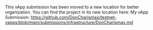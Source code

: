This vApp submission has been moved to a new location for better organization. You can find the project in its new location here:
My vApp Submission: https://github.com/DonCharismax/testnet-vapps/blob/main/submissions/infrastructure/DonCharismax.md
